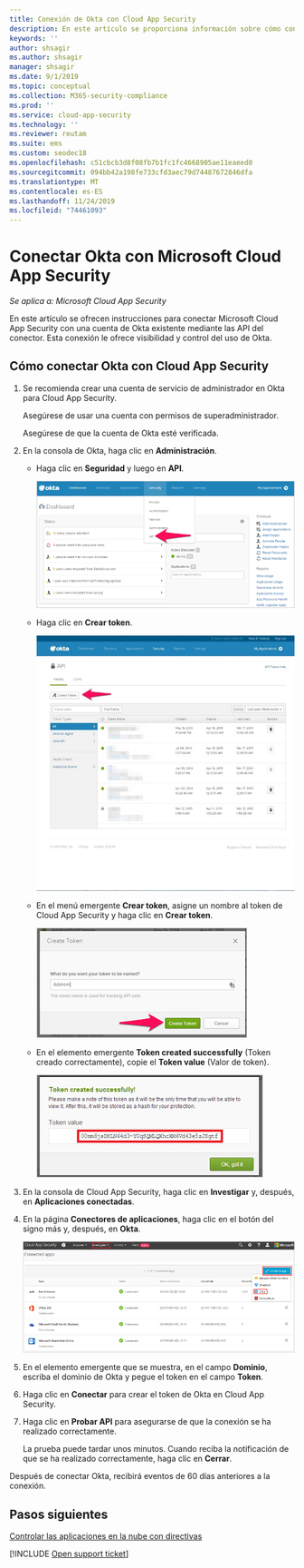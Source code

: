 ```yaml
---
title: Conexión de Okta con Cloud App Security
description: En este artículo se proporciona información sobre cómo conectar Okta con Cloud App Security mediante el conector de API para la visibilidad y el control del uso.
keywords: ''
author: shsagir
ms.author: shsagir
manager: shsagir
ms.date: 9/1/2019
ms.topic: conceptual
ms.collection: M365-security-compliance
ms.prod: ''
ms.service: cloud-app-security
ms.technology: ''
ms.reviewer: reutam
ms.suite: ems
ms.custom: seodec18
ms.openlocfilehash: c51cbcb3d8f08fb7b1fc1fc4668905ae11eaeed0
ms.sourcegitcommit: 094bb42a198fe733cfd3aec79d74487672846dfa
ms.translationtype: MT
ms.contentlocale: es-ES
ms.lasthandoff: 11/24/2019
ms.locfileid: "74461093"
---
```

# <a name="connect-okta-to-microsoft-cloud-app-security"></a>Conectar Okta con Microsoft Cloud App Security

*Se aplica a: Microsoft Cloud App Security*

En este artículo se ofrecen instrucciones para conectar Microsoft Cloud App Security con una cuenta de Okta existente mediante las API del conector. Esta conexión le ofrece visibilidad y control del uso de Okta.

## <a name="how-to-connect-okta-to-cloud-app-security"></a>Cómo conectar Okta con Cloud App Security

1. Se recomienda crear una cuenta de servicio de administrador en Okta para Cloud App Security.

    Asegúrese de usar una cuenta con permisos de superadministrador.

    Asegúrese de que la cuenta de Okta esté verificada.

1. En la consola de Okta, haga clic en **Administración**.

    - Haga clic en **Seguridad** y luego en **API**.

         ![Okta api](./media/okta-api.png "Okta api")

    - Haga clic en **Crear token**.

         ![Okta create token](./media/okta-createtoken.jpg "Okta create token")

    - En el menú emergente **Crear token**, asigne un nombre al token de Cloud App Security y haga clic en **Crear token**.

         ![Okta token popup](./media/okta-token-popup.png "Okta token popup")

    - En el elemento emergente **Token created successfully** (Token creado correctamente), copie el **Token value** (Valor de token).

         ![Okta token value](./media/okta-token-value.png "Okta token value")

1. En la consola de Cloud App Security, haga clic en **Investigar** y, después, en **Aplicaciones conectadas**.

1. En la página **Conectores de aplicaciones**, haga clic en el botón del signo más y, después, en **Okta**.

    ![connect Okta](./media/connect-okta.png "connect Okta")

1. En el elemento emergente que se muestra, en el campo **Dominio**, escriba el dominio de Okta y pegue el token en el campo **Token**.

1. Haga clic en **Conectar** para crear el token de Okta en Cloud App Security.

1. Haga clic en **Probar API** para asegurarse de que la conexión se ha realizado correctamente.

    La prueba puede tardar unos minutos. Cuando reciba la notificación de que se ha realizado correctamente, haga clic en **Cerrar**.

Después de conectar Okta, recibirá eventos de 60 días anteriores a la conexión.

## <a name="next-steps"></a>Pasos siguientes

[Controlar las aplicaciones en la nube con directivas](control-cloud-apps-with-policies.md)

[!INCLUDE [Open support ticket](includes/support.md)]
